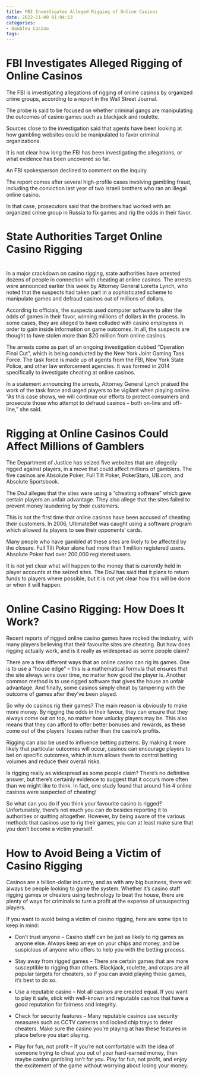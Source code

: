 ```yaml
---
title: FBI Investigates Alleged Rigging of Online Casinos
date: 2022-11-09 01:04:13
categories:
- Doubleu Casino
tags:
---
```



#  FBI Investigates Alleged Rigging of Online Casinos

The FBI is investigating allegations of rigging of online casinos by organized crime groups, according to a report in the Wall Street Journal.

The probe is said to be focused on whether criminal gangs are manipulating the outcomes of casino games such as blackjack and roulette.

Sources close to the investigation said that agents have been looking at how gambling websites could be manipulated to favor criminal organizations.

It is not clear how long the FBI has been investigating the allegations, or what evidence has been uncovered so far.

An FBI spokesperson declined to comment on the inquiry.

The report comes after several high-profile cases involving gambling fraud, including the conviction last year of two Israeli brothers who ran an illegal online casino.

In that case, prosecutors said that the brothers had worked with an organized crime group in Russia to fix games and rig the odds in their favor.

#  State Authorities Target Online Casino Rigging

#

In a major crackdown on casino rigging, state authorities have arrested dozens of people in connection with cheating at online casinos. The arrests were announced earlier this week by Attorney General Loretta Lynch, who noted that the suspects had taken part in a sophisticated scheme to manipulate games and defraud casinos out of millions of dollars.

According to officials, the suspects used computer software to alter the odds of games in their favor, winning millions of dollars in the process. In some cases, they are alleged to have colluded with casino employees in order to gain inside information on game outcomes. In all, the suspects are thought to have stolen more than $20 million from online casinos.

The arrests come as part of an ongoing investigation dubbed “Operation Final Cut”, which is being conducted by the New York Joint Gaming Task Force. The task force is made up of agents from the FBI, New York State Police, and other law enforcement agencies. It was formed in 2014 specifically to investigate cheating at online casinos.

In a statement announcing the arrests, Attorney General Lynch praised the work of the task force and urged players to be vigilant when playing online. “As this case shows, we will continue our efforts to protect consumers and prosecute those who attempt to defraud casinos – both on-line and off-line,” she said.

#  Rigging at Online Casinos Could Affect Millions of Gamblers

The Department of Justice has seized five websites that are allegedly rigged against players, in a move that could affect millions of gamblers. The five casinos are Absolute Poker, Full Tilt Poker, PokerStars, UB.com, and Absolute Sportsbook.

The DoJ alleges that the sites were using a “cheating software” which gave certain players an unfair advantage. They also allege that the sites failed to prevent money laundering by their customers.

This is not the first time that online casinos have been accused of cheating their customers. In 2006, UltimateBet was caught using a software program which allowed its players to see their opponents’ cards.

Many people who have gambled at these sites are likely to be affected by the closure. Full Tilt Poker alone had more than 1 million registered users. Absolute Poker had over 200,000 registered users.

It is not yet clear what will happen to the money that is currently held in player accounts at the seized sites. The DoJ has said that it plans to return funds to players where possible, but it is not yet clear how this will be done or when it will happen.

#  Online Casino Rigging: How Does It Work?

Recent reports of rigged online casino games have rocked the industry, with many players believing that their favourite sites are cheating. But how does rigging actually work, and is it really as widespread as some people claim?

There are a few different ways that an online casino can rig its games. One is to use a “house edge” – this is a mathematical formula that ensures that the site always wins over time, no matter how good the player is. Another common method is to use rigged software that gives the house an unfair advantage. And finally, some casinos simply cheat by tampering with the outcome of games after they’ve been played.

So why do casinos rig their games? The main reason is obviously to make more money. By rigging the odds in their favour, they can ensure that they always come out on top, no matter how unlucky players may be. This also means that they can afford to offer better bonuses and rewards, as these come out of the players’ losses rather than the casino’s profits.

Rigging can also be used to influence betting patterns. By making it more likely that particular outcomes will occur, casinos can encourage players to bet on specific outcomes, which in turn allows them to control betting volumes and reduce their overall risks.

Is rigging really as widespread as some people claim? There’s no definitive answer, but there’s certainly evidence to suggest that it occurs more often than we might like to think. In fact, one study found that around 1 in 4 online casinos were suspected of cheating!

So what can you do if you think your favourite casino is rigged? Unfortunately, there’s not much you can do besides reporting it to authorities or quitting altogether. However, by being aware of the various methods that casinos use to rig their games, you can at least make sure that you don’t become a victim yourself.

#  How to Avoid Being a Victim of Casino Rigging

Casinos are a billion-dollar industry, and as with any big business, there will always be people looking to game the system. Whether it’s casino staff rigging games or cheaters using technology to beat the house, there are plenty of ways for criminals to turn a profit at the expense of unsuspecting players.

If you want to avoid being a victim of casino rigging, here are some tips to keep in mind:

* Don’t trust anyone – Casino staff can be just as likely to rig games as anyone else. Always keep an eye on your chips and money, and be suspicious of anyone who offers to help you with the betting process.

* Stay away from rigged games – There are certain games that are more susceptible to rigging than others. Blackjack, roulette, and craps are all popular targets for cheaters, so if you can avoid playing these games, it’s best to do so.

* Use a reputable casino – Not all casinos are created equal. If you want to play it safe, stick with well-known and reputable casinos that have a good reputation for fairness and integrity.

* Check for security features – Many reputable casinos use security measures such as CCTV cameras and locked chip trays to deter cheaters. Make sure the casino you’re playing at has these features in place before you start playing.

* Play for fun, not profit – If you’re not comfortable with the idea of someone trying to cheat you out of your hard-earned money, then maybe casino gambling isn’t for you. Play for fun, not profit, and enjoy the excitement of the game without worrying about losing your money.